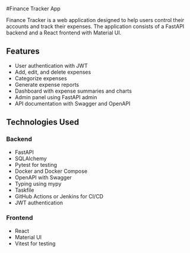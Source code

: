 #Finance Tracker App

Finance Tracker is a web application designed to help users control their accounts and track their expenses. The application consists of a FastAPI backend and a React frontend with Material UI.

## Features

- User authentication with JWT
- Add, edit, and delete expenses
- Categorize expenses
- Generate expense reports
- Dashboard with expense summaries and charts
- Admin panel using FastAPI admin
- API documentation with Swagger and OpenAPI

## Technologies Used

### Backend

- FastAPI
- SQLAlchemy
- Pytest for testing
- Docker and Docker Compose
- OpenAPI with Swagger
- Typing using mypy
- Taskfile
- GitHub Actions or Jenkins for CI/CD
- JWT authentication

### Frontend

- React
- Material UI
- Vitest for testing

